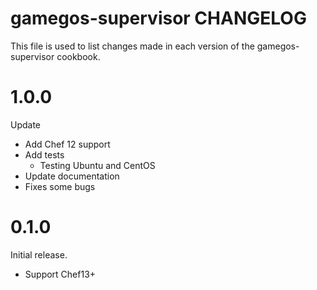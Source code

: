 # gamegos-supervisor CHANGELOG

This file is used to list changes made in each version of the gamegos-supervisor cookbook.

# 1.0.0

Update

- Add Chef 12 support
- Add tests
  - Testing Ubuntu and CentOS
- Update documentation
- Fixes some bugs


# 0.1.0

Initial release.

- Support Chef13+

